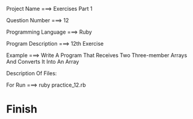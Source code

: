 Project Name ===> Exercises Part 1

Question Number ===> 12

Programming Language ===> Ruby

Program Description ===> 12th Exercise

Example ===> Write A Program That Receives Two Three-member Arrays And Converts It Into An Array

Description Of Files:

For Run ===> ruby practice_12.rb

# Finish
